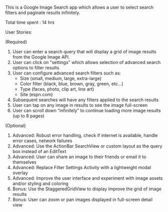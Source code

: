 This is a Google Image Search app which allows a user to select search filters and paginate results infinitely.

Total time spent : 14 hrs

User Stories:

(Required)

1. User can enter a search query that will display a grid of image results from the Google Image API.
2. User can click on "settings" which allows selection of advanced search options to filter results
3. User can configure advanced search filters such as:
   * Size (small, medium, large, extra-large)
   * Color filter (black, blue, brown, gray, green, etc...)
   * Type (faces, photo, clip art, line art)
   * Site (espn.com)
4. Subsequent searches will have any filters applied to the search results
5. User can tap on any image in results to see the image full-screen
6. User can scroll down “infinitely” to continue loading more image results (up to 8 pages)

(Optional)

1. Advanced: Robust error handling, check if internet is available, handle error cases, network failures
2. Advanced: Use the ActionBar SearchView or custom layout as the query box instead of an EditText
3. Advanced: User can share an image to their friends or email it to themselves
4. Advanced: Replace Filter Settings Activity with a lightweight modal overlay
5. Advanced: Improve the user interface and experiment with image assets and/or styling and coloring
6. Bonus: Use the StaggeredGridView to display improve the grid of image results
7. Bonus: User can zoom or pan images displayed in full-screen detail view
